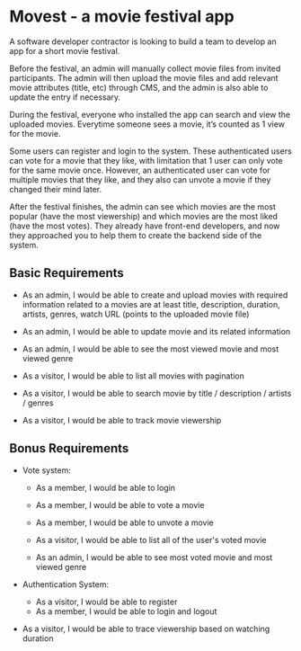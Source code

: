 # Movest - a movie festival app

A software developer contractor is looking to build a team to develop an app for a short
movie festival.

Before the festival, an admin will manually collect movie files from invited participants. The
admin will then upload the movie files and add relevant movie attributes (title, etc) through
CMS, and the admin is also able to update the entry if necessary.

During the festival, everyone who installed the app can search and view the uploaded
movies. Everytime someone sees a movie, it’s counted as 1 view for the movie.

Some users can register and login to the system. These authenticated users can vote for a
movie that they like, with limitation that 1 user can only vote for the same movie once.
However, an authenticated user can vote for multiple movies that they like, and they also
can unvote a movie if they changed their mind later.

After the festival finishes, the admin can see which movies are the most popular (have the
most viewership) and which movies are the most liked (have the most votes).
They already have front-end developers, and now they approached you to help them to
create the backend side of the system.

## Basic Requirements

- As an admin, I would be able to create and upload movies with required information related to a movies are at least title, description, duration, artists, genres, watch URL (points to the uploaded movie file)
- As an admin, I would be able to update movie and its related information
- As an admin, I would be able to see the most viewed movie and most viewed genre

- As a visitor, I would be able to list all movies with pagination
- As a visitor, I would be able to search movie by title / description / artists / genres
- As a visitor, I would be able to track movie viewership

## Bonus Requirements

- Vote system:

  - As a member, I would be able to login
  - As a member, I would be able to vote a movie
  - As a member, I would be able to unvote a movie

  - As a visitor, I would be able to list all of the user's voted movie

  - As an admin, I would be able to see most voted movie and most viewed genre

- Authentication System:

  - As a visitor, I would be able to register
  - As a member, I would be able to login and logout

- As a visitor, I would be able to trace viewership based on watching duration
